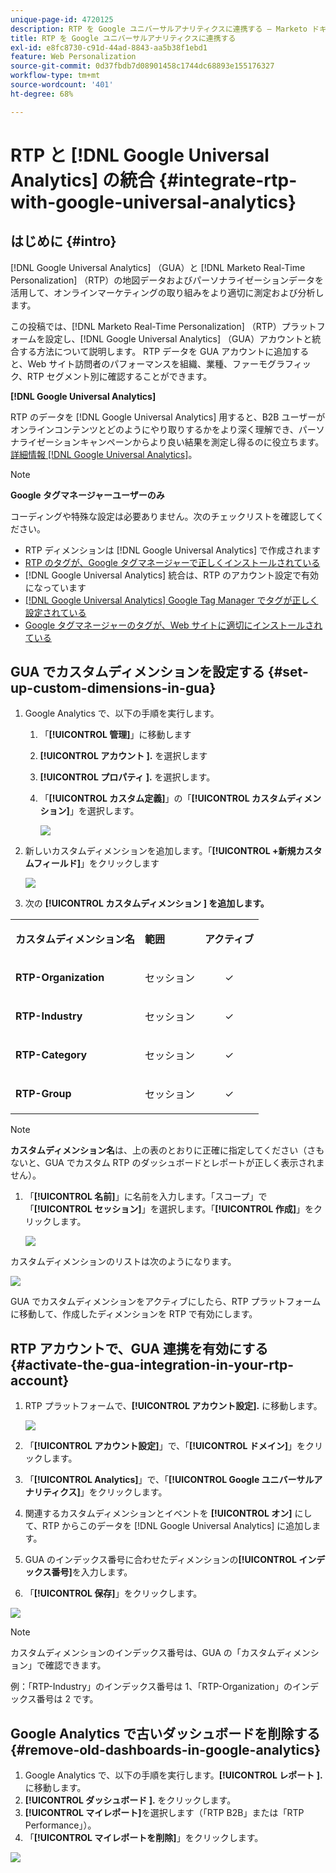 ```yaml
---
unique-page-id: 4720125
description: RTP を Google ユニバーサルアナリティクスに連携する — Marketo ドキュメント — 製品ドキュメント
title: RTP を Google ユニバーサルアナリティクスに連携する
exl-id: e8fc8730-c91d-44ad-8843-aa5b38f1ebd1
feature: Web Personalization
source-git-commit: 0d37fbdb7d08901458c1744dc68893e155176327
workflow-type: tm+mt
source-wordcount: '401'
ht-degree: 68%

---
```


# RTP と [!DNL Google Universal Analytics] の統合 {#integrate-rtp-with-google-universal-analytics}

## はじめに {#intro}

[!DNL Google Universal Analytics] （GUA）と [!DNL Marketo Real-Time Personalization] （RTP）の地図データおよびパーソナライゼーションデータを活用して、オンラインマーケティングの取り組みをより適切に測定および分析します。

この投稿では、[!DNL Marketo Real-Time Personalization] （RTP）プラットフォームを設定し、[!DNL Google Universal Analytics] （GUA）アカウントと統合する方法について説明します。 RTP データを GUA アカウントに追加すると、Web サイト訪問者のパフォーマンスを組織、業種、ファーモグラフィック、RTP セグメント別に確認することができます。

**[!DNL Google Universal Analytics]**

RTP のデータを [!DNL Google Universal Analytics] 用すると、B2B ユーザーがオンラインコンテンツとどのようにやり取りするかをより深く理解でき、パーソナライゼーションキャンペーンからより良い結果を測定し得るのに役立ちます。 [ 詳細情報  [!DNL Google Universal Analytics]](https://support.google.com/analytics/answer/2790010/?hl=en&authuser=1)。

>[!NOTE]
>
>**Google タグマネージャーユーザーのみ**
>
>コーディングや特殊な設定は必要ありません。次のチェックリストを確認してください。
>
>* RTP ディメンションは [!DNL Google Universal Analytics] で作成されます
>* [RTP のタグが、Google タグマネージャーで正しくインストールされている](https://docs.marketo.com/display/public/DOCS/Implementing+RTP+using+Google+Tag+Manager)
>* [!DNL Google Universal Analytics] 統合は、RTP のアカウント設定で有効になっています
>* [[!DNL Google Universal Analytics] Google Tag Manager でタグが正しく設定されている ](https://support.google.com/tagmanager/answer/6107124?hl=ja)
>* [Google タグマネージャーのタグが、Web サイトに適切にインストールされている](https://developers.google.com/tag-manager/quickstart)

## GUA でカスタムディメンションを設定する {#set-up-custom-dimensions-in-gua}

1. Google Analytics で、以下の手順を実行します。

   1. 「**[!UICONTROL 管理]**」に移動します
   1. **[!UICONTROL アカウント &#x200B;].** を選択します
   1. **[!UICONTROL プロパティ &#x200B;].** を選択します。
   1. 「**[!UICONTROL カスタム定義]**」の「**[!UICONTROL カスタムディメンション]**」を選択します。

      ![](assets/image2014-11-29-11-3a2-3a32.png)

1. 新しいカスタムディメンションを追加します。「**[!UICONTROL +新規カスタムフィールド]**」をクリックします

   ![](assets/image2014-11-29-11-3a8-3a16.png)

1. 次の **[!UICONTROL カスタムディメンション &#x200B;] を追加します。**

<table> 
 <tbody> 
  <tr> 
   <td><p><strong>カスタムディメンション名</strong></p></td> 
   <td><p><strong>範囲</strong></p></td> 
   <td><p><strong>アクティブ</strong></p></td> 
  </tr> 
  <tr> 
   <td><p><strong>RTP-Organization</strong></p></td> 
   <td><p>セッション</p></td> 
   <td><p align="center">✓</p></td> 
  </tr> 
  <tr> 
   <td><p><strong>RTP-Industry</strong></p></td> 
   <td><p>セッション</p></td> 
   <td><p align="center">✓</p></td> 
  </tr> 
  <tr> 
   <td><p><strong>RTP-Category</strong></p></td> 
   <td><p>セッション</p></td> 
   <td><p align="center">✓</p></td> 
  </tr> 
  <tr> 
   <td><p><strong>RTP-Group</strong></p></td> 
   <td><p>セッション</p></td> 
   <td><p align="center">✓</p></td> 
  </tr> 
 </tbody> 
</table>

>[!NOTE]
>
>**カスタムディメンション名**&#x200B;は、上の表のとおりに正確に指定してください（さもないと、GUA でカスタム RTP のダッシュボードとレポートが正しく表示されません）。

1. 「**[!UICONTROL 名前]**」に名前を入力します。「スコープ」で「**[!UICONTROL セッション]**」を選択します。「**[!UICONTROL 作成]**」をクリックします。

   ![](assets/image2014-11-29-11-3a12-3a51.png)

カスタムディメンションのリストは次のようになります。

![](assets/image2014-11-29-11-36-50-version-2.png)

GUA でカスタムディメンションをアクティブにしたら、RTP プラットフォームに移動して、作成したディメンションを RTP で有効にします。

## RTP アカウントで、GUA 連携を有効にする {#activate-the-gua-integration-in-your-rtp-account}

1. RTP プラットフォームで、**[!UICONTROL アカウント設定 &#x200B;].** に移動します。

   ![](assets/image2014-11-29-11-3a27-3a7.png)

1. 「**[!UICONTROL アカウント設定]**」で、「**[!UICONTROL ドメイン]**」をクリックします。
1. 「**[!UICONTROL Analytics]**」で、「**[!UICONTROL Google ユニバーサルアナリティクス]**」をクリックします。
1. 関連するカスタムディメンションとイベントを **[!UICONTROL オン]** にして、RTP からこのデータを [!DNL Google Universal Analytics] に追加します。
1. GUA のインデックス番号に合わせたディメンションの&#x200B;**[!UICONTROL インデックス番号]**&#x200B;を入力します。
1. 「**[!UICONTROL 保存]**」をクリックします。

![](assets/image2014-11-29-11-31-23-version-2.png)

>[!NOTE]
>
>カスタムディメンションのインデックス番号は、GUA の「カスタムディメンション」で確認できます。
>
>例：「RTP-Industry」のインデックス番号は 1、「RTP-Organization」のインデックス番号は 2 です。

## Google Analytics で古いダッシュボードを削除する {#remove-old-dashboards-in-google-analytics}

1. Google Analytics で、以下の手順を実行します。**[!UICONTROL レポート &#x200B;].** に移動します。
1. **[!UICONTROL ダッシュボード &#x200B;].** をクリックします。
1. **[!UICONTROL マイレポート]**&#x200B;を選択します（「RTP B2B」または「RTP Performance」）。
1. 「**[!UICONTROL マイレポートを削除]**」をクリックします。

![](assets/image2014-11-29-11-3a42-3a55.png)
